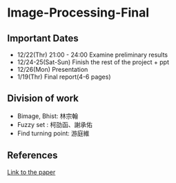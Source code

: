 # Image-Processing-Final

Important Dates
----------------
- 12/22(Thr) 		21:00 - 24:00 Examine preliminary results
- 12/24-25(Sat-Sun) Finish the rest of the project + ppt
- 12/26(Mon)		Presentation
-  1/19(Thr)		Final report(4-6 pages)

Division of work
------------------
- Bimage, Bhist: 		林宗翰
- Fuzzy set    : 		柯劭函、謝承佑
- Find turning point:	游庭維

References
-----------
[Link to the paper](https://ir.nctu.edu.tw/bitstream/11536/13046/1/000234753600005.pdf)	